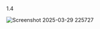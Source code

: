 1.4

![Screenshot 2025-03-29 225727](https://github.com/user-attachments/assets/004159e6-3563-44ba-b61e-8bc6d8e9b303)
